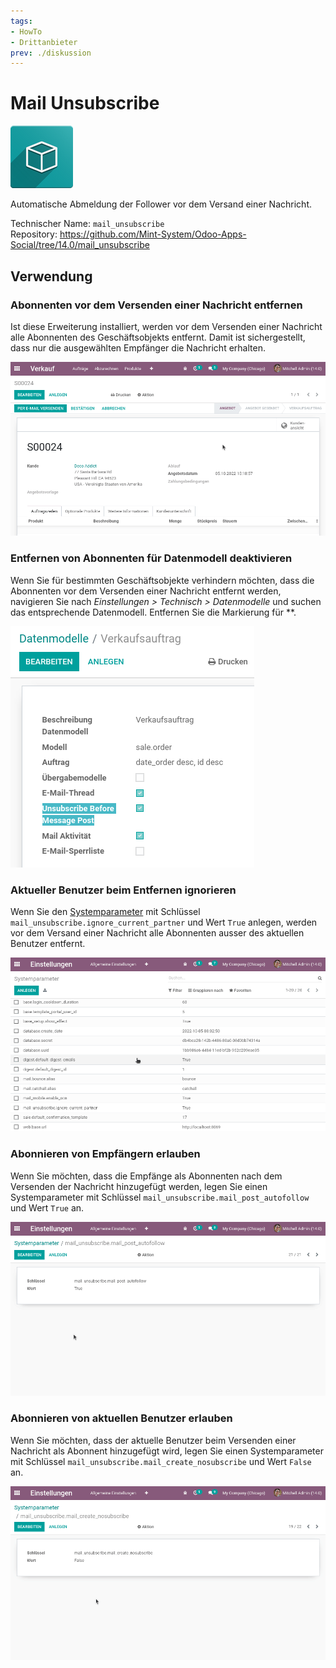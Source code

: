 ```yaml
---
tags:
- HowTo
- Drittanbieter
prev: ./diskussion
---
```

# Mail Unsubscribe
![icon_oms_box](assets/icon_oms_box.png)

Automatische Abmeldung der Follower vor dem Versand einer Nachricht.
 
Technischer Name: `mail_unsubscribe`\
Repository: <https://github.com/Mint-System/Odoo-Apps-Social/tree/14.0/mail_unsubscribe>

## Verwendung

### Abonnenten vor dem Versenden einer Nachricht entfernen

Ist diese Erweiterung installiert, werden vor dem Versenden einer Nachricht alle Abonnenten des Geschäftsobjekts entfernt. Damit ist sichergestellt, dass nur die ausgewählten Empfänger die Nachricht erhalten. 

![Mail Unsubscribe](assets/Mail%20Unsubscribe.gif)

### Entfernen von Abonnenten für Datenmodell deaktivieren

Wenn Sie für bestimmten Geschäftsobjekte verhindern möchten, dass die Abonnenten vor dem Versenden einer Nachricht entfernt werden, navigieren Sie nach *Einstellungen > Technisch > Datenmodelle* und suchen das entsprechende Datenmodell. Entfernen Sie die Markierung für **.

![](assets/Mail%20Unsubscribe%20Datenmodelle.png)

### Aktueller Benutzer beim  Entfernen ignorieren

Wenn Sie den [Systemparameter](Entwicklung.md#Systemparameter%20anlegen) mit Schlüssel `mail_unsubscribe.ignore_current_partner` und Wert `True` anlegen, werden vor dem Versand einer Nachricht alle Abonnenten ausser des aktuellen Benutzer entfernt.

![Mail Unsubscribe Ignore Current User](assets/Mail%20Unsubscribe%20Ignore%20Current%20User.gif)

### Abonnieren von Empfängern erlauben

Wenn Sie möchten, dass die Empfänge als Abonnenten nach dem Versenden der Nachricht hinzugefügt werden, legen Sie einen Systemparameter mit Schlüssel `mail_unsubscribe.mail_post_autofollow` und Wert `True` an. 

![Mail Unsubscribe Allow Follow](assets/Mail%20Unsubscribe%20Allow%20Follow.gif)

### Abonnieren von aktuellen Benutzer erlauben

Wenn Sie möchten, dass der aktuelle Benutzer beim Versenden einer Nachricht als Abonnent hinzugefügt wird, legen Sie einen Systemparameter mit Schlüssel `mail_unsubscribe.mail_create_nosubscribe` und Wert `False` an. 

![Mail Unsubscribe Enable Subscribe](assets/Mail%20Unsubscribe%20Enable%20Subscribe.gif)